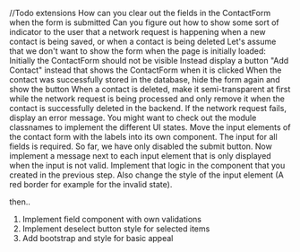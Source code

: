 //Todo
extensions
How can you clear out the fields in the ContactForm when the form is submitted
Can you figure out how to show some sort of indicator to the user that a network request is happening
when a new contact is being saved, or when a contact is being deleted
Let's assume that we don't want to show the form when the page is initially loaded:
Initially the ContactForm should not be visible
Instead display a button "Add Contact" instead that shows the ContactForm when it is clicked
When the contact was successfully stored in the database, hide the form again and show the button
When a contact is deleted, make it semi-transparent at first while the network request is being processed and only remove it when the contact is successfully deleted in the backend. If the network request fails, display an error message. You might want to check out the module classnames to implement the different UI states.
Move the input elements of the contact form with the labels into its own component.
The input for all fields is required. So far, we have only disabled the submit button. Now implement a message next to each input element that is only displayed when the input is not valid. Implement that logic in the component that you created in the previous step. Also change the style of the input element (A red border for example for the invalid state).


then..
1. Implement field component with own validations
2. Implement deselect button style for selected items
3. Add bootstrap and style for basic appeal
